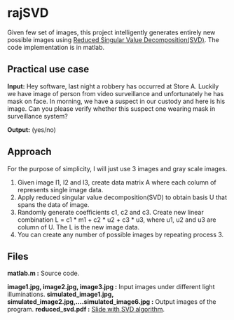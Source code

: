 # rajSVD
Given few set of images, this project intelligently generates entirely new possible images using  [Reduced Singular Value Decomposition(SVD)](https://github.com/ljtamang/rajSVD/blob/master/reduced_SVD_slide.pdf).  The code implementation is in matlab.

## Practical use case
**Input:** Hey software, last night a robbery has occurred at Store A. Luckily we have image of person from video surveillance and unfortunately he has mask on face. In morning, we have a suspect in our custody and here is his image. Can you please verify whether this suspect one wearing mask in surveillance system?

**Output:** (yes/no)

## Approach
For the purpose of simplicity, I will just use 3 images and gray scale images.

  1.	Given image I1, I2 and I3, create data matrix A where each column of represents single image data.
  2.	Apply reduced singular value decomposition(SVD) to obtain basis U that spans the data of image.
  3.	Randomly generate coefficients c1, c2 and c3. Create new linear combination L = c1 * m1 + c2 * u2 + c3 * u3, where u1,         u2 and u3 are column of U. The L is the new image data.
  4.	You can create any number of possible images by repeating process 3.

## Files
**matlab.m :** Source code.

**image1.jpg, image2.jpg, image3.jpg :**  Input images under different light illuminations.
**simulated_image1.jpg, simulated_image2.jpg,….simulated_image6.jpg :** Output images of the program.
**reduced_svd.pdf :**  [Slide with SVD algorithm](https://github.com/ljtamang/rajSVD/blob/master/reduced_SVD_slide.pdf).


